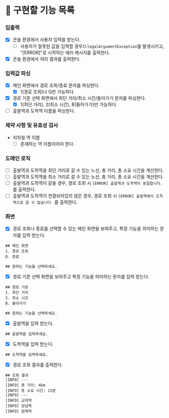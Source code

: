 # 📝 구현할 기능 목록

### 입출력

- [X] 콘솔 환경에서 사용자 입력을 받는다.
    - [ ] 사용자가 잘못된 값을 입력할 경우`IllegalArgumentException`를 발생시키고, "[ERROR]"로 시작하는 에러 메시지를 출력한다.
- [X] 콘솔 환경에서 처리 결과를 출력한다.

### 입력값 파싱

- [X] 메인 화면에서 경로 조회/종료 문자를 파싱한다.
  - [X] 1(경로 조회)나 Q만 가능하다.
- [X] 경로 기준 선택 화면에서 최단 거리/최소 시간/돌아가기 문자를 파싱한다.
  - [X] 1(최단 거리), 2(최소 시간), B(돌아가기)만 가능하다.
- [ ] 출발역과 도착역 이름을 파싱한다.

### 제약 사항 및 유효성 검사

- 지하철 역 이름
    - [ ] 존재하는 역 이름이어야 한다.

### 도메인 로직

- [ ] 출발역과 도착역을 최단 거리로 갈 수 있는 노선, 총 거리, 총 소요 시간을 계산한다.
- [ ] 출발역과 도착역을 최소 거리로 갈 수 있는 노선, 총 거리, 총 소요 시간을 계산한다.
- [ ] 출발역과 도착역이 같을 경우, 경로 조회 시  `[ERROR] 출발역과 도착역이 동일합니다.` 를 출력한다.
- [ ] 출발역과 도착역이 연결되어있지 않은 경우, 경로 조회 시  `[ERROR] 출발역에서 도착역으로 갈 수 없습니다.` 를 출력한다.

### 화면

- [X] 경로 조회나 종료를 선택할 수 있는 메인 화면을 보여주고, 특정 기능을 의미하는 문자를 입력 받는다.

```plain
## 메인 화면
1. 경로 조회
Q. 종료

## 원하는 기능을 선택하세요.
```

- [X] 경로 기준 선택 화면을 보여주고 특정 기능을 의미하는 문자를 입력 받는다.

```plain
## 경로 기준
1. 최단 거리
2. 최소 시간
B. 돌아가기

## 원하는 기능을 선택하세요.
```

- [X] 출발역을 입력 받는다.

```plain
## 출발역을 입력하세요.
```

- [X] 도착역을 입력 받는다.

```plain
## 도착역을 입력하세요.
```

- [X] 경로 조회 결과를 출력한다.

```plain
## 조회 결과
[INFO] ---
[INFO] 총 거리: 4km
[INFO] 총 소요 시간: 11분
[INFO] ---
[INFO] 교대역
[INFO] 강남역
[INFO] 양재역
```